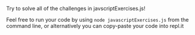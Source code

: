 Try to solve all of the challenges in javscriptExercises.js!

Feel free to run your code by using `node javascriptExercises.js` from the command line, or alternatively you can copy-paste your code into repl.it